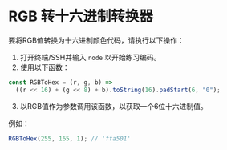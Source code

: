 # RGB 转十六进制转换器

要将RGB值转换为十六进制颜色代码，请执行以下操作：

1. 打开终端/SSH并输入 `node` 以开始练习编码。
2. 使用以下函数：

```js
const RGBToHex = (r, g, b) =>
  ((r << 16) + (g << 8) + b).toString(16).padStart(6, "0");
```

3. 以RGB值作为参数调用该函数，以获取一个6位十六进制值。

例如：

```js
RGBToHex(255, 165, 1); // 'ffa501'
```
